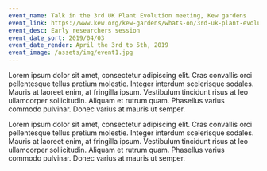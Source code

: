 ```yaml
---
event_name: Talk in the 3rd UK Plant Evolution meeting, Kew gardens
event_link: https://www.kew.org/kew-gardens/whats-on/3rd-uk-plant-evolution-meeting
event_desc: Early researchers session
event_date_sort: 2019/04/03
event_date_render: April the 3rd to 5th, 2019
event_image: /assets/img/event1.jpg
---
```

Lorem ipsum dolor sit amet, consectetur adipiscing elit. Cras convallis orci pellentesque tellus pretium molestie. Integer interdum scelerisque sodales. Mauris at laoreet enim, at fringilla ipsum. Vestibulum tincidunt risus at leo ullamcorper sollicitudin. Aliquam et rutrum quam. Phasellus varius commodo pulvinar. Donec varius at mauris ut semper.

Lorem ipsum dolor sit amet, consectetur adipiscing elit. Cras convallis orci pellentesque tellus pretium molestie. Integer interdum scelerisque sodales. Mauris at laoreet enim, at fringilla ipsum. Vestibulum tincidunt risus at leo ullamcorper sollicitudin. Aliquam et rutrum quam. Phasellus varius commodo pulvinar. Donec varius at mauris ut semper.